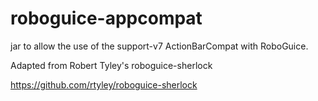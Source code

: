 roboguice-appcompat
===================

jar to allow the use of the support-v7 ActionBarCompat with RoboGuice.

Adapted from Robert Tyley's roboguice-sherlock

https://github.com/rtyley/roboguice-sherlock